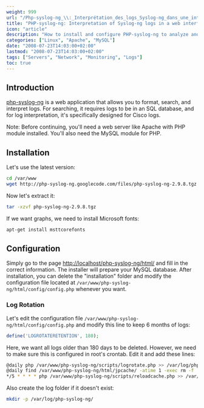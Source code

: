 ```yaml
---
weight: 999
url: "/Php-syslog-ng_\\:_Interprétation_des_logs_Syslog-ng_dans_une_interfaçe_web/"
title: "PHP-syslog-ng: Interpretation of Syslog-ng logs in a web interface"
icon: "article"
description: "How to install and configure PHP-syslog-ng to analyze and interpret syslog logs in a web interface"
categories: ["Linux", "Apache", "MySQL"]
date: "2008-07-23T14:03:00+02:00"
lastmod: "2008-07-23T14:03:00+02:00"
tags: ["Servers", "Network", "Monitoring", "Logs"]
toc: true
---
```


## Introduction

[php-syslog-ng](https://code.google.com/p/php-syslog-ng/) is a web application that allows you to format, search, and interpret logs. For searching, it requires logs to be in an SQL database, and for log interpretation, it's specifically designed for Cisco logs.

Note: Before continuing, you'll need a web server like Apache with PHP module installed. You'll also need the MySQL module for PHP.

## Installation

Let's use the latest version:

```bash
cd /var/www
wget http://php-syslog-ng.googlecode.com/files/php-syslog-ng-2.9.8.tgz
```

Now let's extract it:

```bash
tar -xzvf php-syslog-ng-2.9.8.tgz
```

If we want graphs, we need to install Microsoft fonts:

```bash
apt-get install msttcorefonts
```

## Configuration

Simply go to the page [http://localhost/php-syslog-ng/html/](http://localhost/php-syslog-ng/html/) and fill in the correct information. The installer will prepare your MySQL database. After installation, you can delete the "installation" folder and modify the configuration file located at `/var/www/php-syslog-ng/html/config/config.php` whenever you want.

### Log Rotation

Let's edit the configuration file `/var/www/php-syslog-ng/html/config/config.php` and modify this line to keep 6 months of logs:

```php
define('LOGROTATERETENTION', 180);
```

Here, we want all logs older than 180 days to be deleted. However, we need to make sure this is configured in root's crontab. Edit it and add these lines:

```bash
@daily php /var/www/php-syslog-ng/scripts/logrotate.php >> /var/log/php-syslog-ng/logrotate.log
@daily find /var/www/php-syslog-ng/html/jpcache/ -atime 1 -exec rm -f '{}' ';'
*/5 * * * * php /var/www/php-syslog-ng/scripts/reloadcache.php >> /var/log/php-syslog-ng/reloadcache.log
```

Also create the log folder if it doesn't exist:

```bash
mkdir -p /var/log/php-syslog-ng/
```